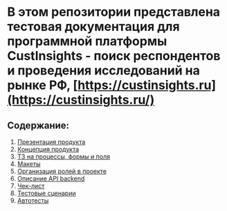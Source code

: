 # В этом репозитории представлена тестовая документация для программной платформы CustInsights - поиск респондентов и проведения исследований на рынке РФ, [https://custinsights.ru](https://custinsights.ru/)

Содержание:
-----------
1. [Презентация продукта](https://github.com/rrazumeev/custinsights/blob/main/%D0%9F%D1%80%D0%B5%D0%B7%D0%B5%D0%BD%D1%82%D0%B0%D1%86%D0%B8%D1%8F%20%D0%BF%D1%80%D0%BE%D0%B4%D1%83%D0%BA%D1%82%D0%B0/User%20Research_Project%20Presentation.pdf)
2. [Концепция продукта](https://rik-projects.notion.site/b90f489ee24d4f42bafd96f4fb93304b)
3. [ТЗ на процессы, формы и поля](https://miro.com/app/board/uXjVM9E04u8=/?share_link_id=40109953555)
4. [Макеты](https://www.figma.com/file/EBzdQLmQJuFuLJmgrpTrG7/User-Research-Platform?node-id=90%3A7781&mode=dev)
5. [Организация ролей в проекте](https://miro.com/app/board/uXjVM7Yoibg=/?share_link_id=569409077500)
6. [Описание API backend](https://api.custinsights.ru/)
7. [Чек-лист](https://github.com/rrazumeev/custinsights/tree/main/%D0%A7%D0%B5%D0%BA-%D0%BB%D0%B8%D1%81%D1%82)
8. [Тестовые сценарии](https://github.com/rrazumeev/custinsights/tree/main/%D0%A2%D0%B5%D1%81%D1%82%D0%BE%D0%B2%D1%8B%D0%B5%20%D1%81%D1%86%D0%B5%D0%BD%D0%B0%D1%80%D0%B8%D0%B8)
9. [Автотесты]()